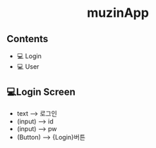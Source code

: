 <h1 align = "center">
  muzinApp
</h>

## Contents
- 💻 Login
- 💻 User

## 💻Login Screen
- text --> 로그인
- (input) --> id
- (input) --> pw
- (Button) --> {Login}버튼
